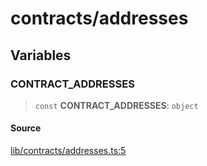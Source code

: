 # contracts/addresses

## Variables

### CONTRACT\_ADDRESSES

> `const` **CONTRACT\_ADDRESSES**: `object`

#### Source

[lib/contracts/addresses.ts:5](https://github.com/PufferFinance/puffer-sdk/blob/993b2d21b02d3a98164ddef83586b785b9cd549f/lib/contracts/addresses.ts#L5)
